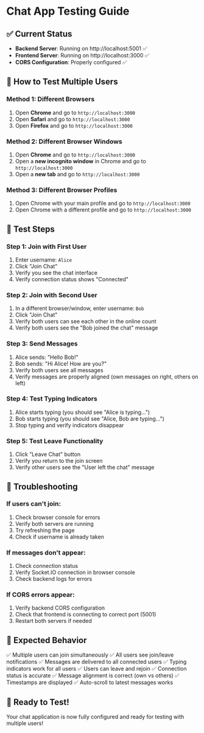 # Chat App Testing Guide

## ✅ Current Status
- **Backend Server**: Running on http://localhost:5001 ✅
- **Frontend Server**: Running on http://localhost:3000 ✅
- **CORS Configuration**: Properly configured ✅

## 🧪 How to Test Multiple Users

### Method 1: Different Browsers
1. Open **Chrome** and go to `http://localhost:3000`
2. Open **Safari** and go to `http://localhost:3000`
3. Open **Firefox** and go to `http://localhost:3000`

### Method 2: Different Browser Windows
1. Open **Chrome** and go to `http://localhost:3000`
2. Open a **new incognito window** in Chrome and go to `http://localhost:3000`
3. Open a **new tab** and go to `http://localhost:3000`

### Method 3: Different Browser Profiles
1. Open Chrome with your main profile and go to `http://localhost:3000`
2. Open Chrome with a different profile and go to `http://localhost:3000`

## 📝 Test Steps

### Step 1: Join with First User
1. Enter username: `Alice`
2. Click "Join Chat"
3. Verify you see the chat interface
4. Verify connection status shows "Connected"

### Step 2: Join with Second User
1. In a different browser/window, enter username: `Bob`
2. Click "Join Chat"
3. Verify both users can see each other in the online count
4. Verify both users see the "Bob joined the chat" message

### Step 3: Send Messages
1. Alice sends: "Hello Bob!"
2. Bob sends: "Hi Alice! How are you?"
3. Verify both users see all messages
4. Verify messages are properly aligned (own messages on right, others on left)

### Step 4: Test Typing Indicators
1. Alice starts typing (you should see "Alice is typing...")
2. Bob starts typing (you should see "Alice, Bob are typing...")
3. Stop typing and verify indicators disappear

### Step 5: Test Leave Functionality
1. Click "Leave Chat" button
2. Verify you return to the join screen
3. Verify other users see the "User left the chat" message

## 🔧 Troubleshooting

### If users can't join:
1. Check browser console for errors
2. Verify both servers are running
3. Try refreshing the page
4. Check if username is already taken

### If messages don't appear:
1. Check connection status
2. Verify Socket.IO connection in browser console
3. Check backend logs for errors

### If CORS errors appear:
1. Verify backend CORS configuration
2. Check that frontend is connecting to correct port (5001)
3. Restart both servers if needed

## 🎯 Expected Behavior

✅ Multiple users can join simultaneously
✅ All users see join/leave notifications
✅ Messages are delivered to all connected users
✅ Typing indicators work for all users
✅ Users can leave and rejoin
✅ Connection status is accurate
✅ Message alignment is correct (own vs others)
✅ Timestamps are displayed
✅ Auto-scroll to latest messages works

## 🚀 Ready to Test!

Your chat application is now fully configured and ready for testing with multiple users! 